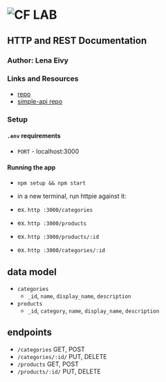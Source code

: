![CF](http://i.imgur.com/7v5ASc8.png) LAB
=================================================

## HTTP and REST Documentation

### Author: Lena Eivy

### Links and Resources
* [repo](https://github.com/applena/11-http-and-rest)
* [simple-api repo](https://github.com/applena/simple-api)

### Setup
#### `.env` requirements
* `PORT` - localhost:3000

#### Running the app
* `npm setup && npm start`

* in a new terminal, run httpie against it:
* ex. `http :3000/categories`
* ex. `http :3000/products`
* ex. `http :3000/products/:id`
* ex. `http :3000/categories/:id`

## data model
* `categories`
  * `_id`, `name`, `display_name`, `description`
* `products`
  * `_id`, `category`, `name`, `display_name`, `description`
  
## endpoints
* `/categories`  GET, POST
* `/categories/:id/` PUT, DELETE
* `/products`  GET, POST
* `/products/:id/` PUT, DELETE

